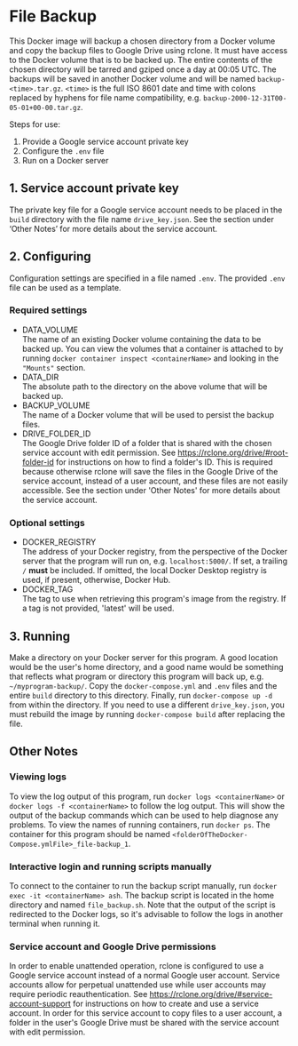 # File Backup

This Docker image will backup a chosen directory from a Docker volume and copy the backup files to Google Drive using rclone. It must have access to the Docker volume that is to be backed up. The entire contents of the chosen directory will be tarred and gziped once a day at 00:05 UTC. The backups will be saved in another Docker volume and will be named `backup-<time>.tar.gz`. `<time>` is the full ISO 8601 date and time with colons replaced by hyphens for file name compatibility, e.g. `backup-2000-12-31T00-05-01+00-00.tar.gz`.

Steps for use:

1. Provide a Google service account private key
2. Configure the `.env` file
3. Run on a Docker server

## 1. Service account private key

The private key file for a Google service account needs to be placed in the `build` directory with the file name `drive_key.json`. See the section under ‘Other Notes’ for more details about the service account.

## 2. Configuring

Configuration settings are specified in a file named `.env`. The provided `.env` file can be used as a template.

### Required settings

- DATA_VOLUME  
The name of an existing Docker volume containing the data to be backed up. You can view the volumes that a container is attached to by running `docker container inspect <containerName>` and looking in the `"Mounts"` section.
- DATA_DIR  
The absolute path to the directory on the above volume that will be backed up.
- BACKUP_VOLUME  
The name of a Docker volume that will be used to persist the backup files.
- DRIVE_FOLDER_ID  
The Google Drive folder ID of a folder that is shared with the chosen service account with edit permission. See <https://rclone.org/drive/#root-folder-id> for instructions on how to find a folder's ID. This is required because otherwise rclone will save the files in the Google Drive of the service account, instead of a user account, and these files are not easily accessible. See the section under 'Other Notes' for more details about the service account.

### Optional settings

- DOCKER_REGISTRY  
The address of your Docker registry, from the perspective of the Docker server that the program will run on, e.g. `localhost:5000/`. If set, a trailing `/` **must** be included. If omitted, the local Docker Desktop registry is used, if present, otherwise, Docker Hub.
- DOCKER_TAG  
The tag to use when retrieving this program's image from the registry. If a tag is not provided, 'latest' will be used.

## 3. Running

Make a directory on your Docker server for this program. A good location would be the user's home directory, and a good name would be something that reflects what program or directory this program will back up, e.g. `~/myprogram-backup/`. Copy the `docker-compose.yml` and `.env` files and the entire `build` directory to this directory. Finally, run `docker-compose up -d` from within the directory. If you need to use a different `drive_key.json`, you must rebuild the image by running `docker-compose build` after replacing the file.

## Other Notes

### Viewing logs

To view the log output of this program, run `docker logs <containerName>` or `docker logs -f <containerName>` to follow the log output. This will show the output of the backup commands which can be used to help diagnose any problems. To view the names of running containers, run `docker ps`. The container for this program should be named `<folderOfTheDocker-Compose.ymlFile>_file-backup_1`.

### Interactive login and running scripts manually

To connect to the container to run the backup script manually, run `docker exec -it <containerName> ash`. The backup script is located in the home directory and named `file_backup.sh`. Note that the output of the script is redirected to the Docker logs, so it's advisable to follow the logs in another terminal when running it.

### Service account and Google Drive permissions

In order to enable unattended operation, rclone is configured to use a Google service account instead of a normal Google user account. Service accounts allow for perpetual unattended use while user accounts may require periodic reauthentication. See <https://rclone.org/drive/#service-account-support> for instructions on how to create and use a service account. In order for this service account to copy files to a user account, a folder in the user's Google Drive must be shared with the service account with edit permission.
